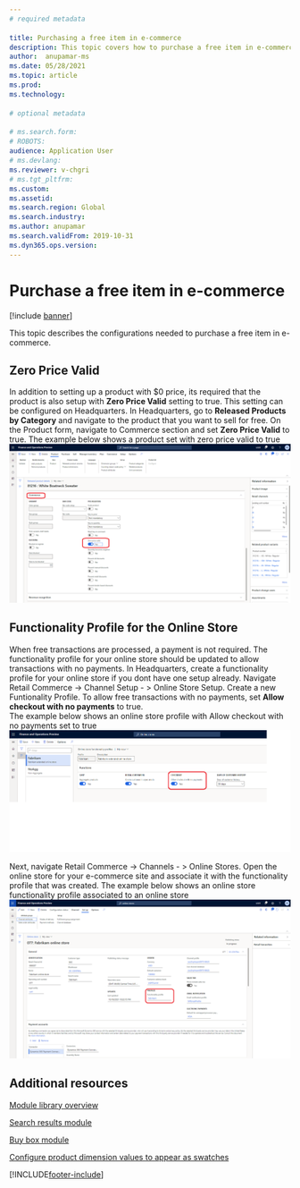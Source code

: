 ```yaml
---
# required metadata

title: Purchasing a free item in e-commerce
description: This topic covers how to purchase a free item in e-commerce
author:  anupamar-ms
ms.date: 05/28/2021
ms.topic: article
ms.prod: 
ms.technology: 

# optional metadata

# ms.search.form: 
# ROBOTS: 
audience: Application User
# ms.devlang: 
ms.reviewer: v-chgri
# ms.tgt_pltfrm: 
ms.custom: 
ms.assetid: 
ms.search.region: Global
ms.search.industry: 
ms.author: anupamar
ms.search.validFrom: 2019-10-31
ms.dyn365.ops.version: 
---
```


# Purchase a free item in e-commerce

[!include [banner](includes/banner.md)]

This topic describes the configurations needed to purchase a free item in e-commerce. 

## Zero Price Valid

In addition to setting up a product with $0 price, its required that the product is also setup with **Zero Price Valid** setting to true. This setting can be configured on Headquarters. In Headquarters, go to **Released Products by Category** and navigate to the product that you want to sell for free. On the Product form, navigate to Commerce section and set **Zero Price Valid** to true.
The example below shows a product set with zero price valid to true ![Example of zero price valid.](./media/zero-price.PNG)


## Functionality Profile for the Online Store
When free transactions are processed, a payment is not required. The functionality profile for your online store should be updated to allow transactions with no payments.
In Headquarters, create a functionality profile for your online store if you dont have one setup already. Navigate Retail Commerce -> Channel Setup - > Online Store Setup.  Create a new Funtionality Profile. To allow free transactions with no payments, set **Allow checkout with no payments** to true.  
The example below shows an online store profile with Allow checkout with no payments set to true ![Example of allow checkout with no payments.](./media/zero-price-profile.PNG)

Next, navigate Retail Commerce -> Channels - > Online Stores. Open the online store for your e-commerce site and associate it with the functionality profile that was created. 
The example below shows an online store functionality profile associated to an online store ![Example of online store.](./media/Store-profile.PNG)


## Additional resources

[Module library overview](starter-kit-overview.md)

[Search results module](search-result-module.md)

[Buy box module](add-buy-box.md)

[Configure product dimension values to appear as swatches](./dev-itpro/dimensions-swatch.md)

[!INCLUDE[footer-include](../includes/footer-banner.md)]
